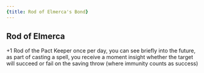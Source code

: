 ```yaml
---
{title: Rod of Elmerca's Bond}
---
```

## Rod of Elmerca

 +1 Rod of the Pact Keeper
 once per day, you can see briefly into the future, as part of casting a spell, you receive a moment insight whether the target will succeed or fail on the saving throw (where immunity counts as success)